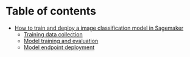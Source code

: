 # Table of contents

* [How to train and deploy a image classification model in Sagemaker](README.md)
  * [Training data collection](how-to-train-and-deploy-a-image-classification-model-in-sagemaker/training-data-collection.md)
  * [Model training and evaluation](how-to-train-and-deploy-a-image-classification-model-in-sagemaker/model-training-and-evaluation.md)
  * [Model endpoint deployment](how-to-train-and-deploy-a-image-classification-model-in-sagemaker/model-endpoint-deployment.md)

